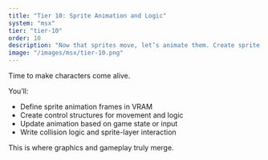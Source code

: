 ```yaml
---
title: "Tier 10: Sprite Animation and Logic"
system: "msx"
tier: "tier-10"
order: 10
description: "Now that sprites move, let’s animate them. Create sprite engines that flip frames, respond to input, and interact with game logic."
image: "/images/msx/tier-10.png"
---
```


Time to make characters come alive.

You’ll:
- Define sprite animation frames in VRAM
- Create control structures for movement and logic
- Update animation based on game state or input
- Write collision logic and sprite-layer interaction

This is where graphics and gameplay truly merge.
